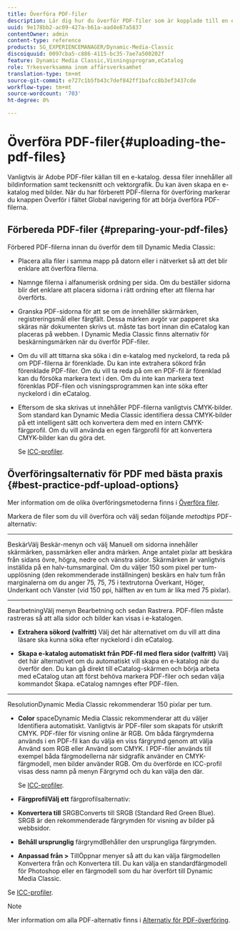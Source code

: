 ```yaml
---
title: Överföra PDF-filer
description: Lär dig hur du överför PDF-filer som är kopplade till en e-katalog.
uuid: 9e178bb2-ac09-427a-b61a-aad4e87a5837
contentOwner: admin
content-type: reference
products: SG_EXPERIENCEMANAGER/Dynamic-Media-Classic
discoiquuid: 0097cba5-c886-4115-bc35-7ae7a500202f
feature: Dynamic Media Classic,Visningsprogram,eCatalog
role: Yrkesverksamma inom affärsverksamhet
translation-type: tm+mt
source-git-commit: e727c1b5fb43c7def842ff1bafcc8b3ef3437cde
workflow-type: tm+mt
source-wordcount: '703'
ht-degree: 0%

---
```



# Överföra PDF-filer{#uploading-the-pdf-files}

Vanligtvis är Adobe PDF-filer källan till en e-katalog. dessa filer innehåller all bildinformation samt teckensnitt och vektorgrafik. Du kan även skapa en e-katalog med bilder. När du har förberett PDF-filerna för överföring markerar du knappen Överför i fältet Global navigering för att börja överföra PDF-filerna.

## Förbereda PDF-filer {#preparing-your-pdf-files}

Förbered PDF-filerna innan du överför dem till Dynamic Media Classic:

* Placera alla filer i samma mapp på datorn eller i nätverket så att det blir enklare att överföra filerna.
* Namnge filerna i alfanumerisk ordning per sida. Om du beställer sidorna blir det enklare att placera sidorna i rätt ordning efter att filerna har överförts.
* Granska PDF-sidorna för att se om de innehåller skärmärken, registreringsmål eller färgfält. Dessa märken avgör var papperet ska skäras när dokumenten skrivs ut. måste tas bort innan din eCatalog kan placeras på webben. I Dynamic Media Classic finns alternativ för beskärningsmärken när du överför PDF-filer.
* Om du vill att tittarna ska söka i din e-katalog med nyckelord, ta reda på om PDF-filerna är förenklade. Du kan inte extrahera sökord från förenklade PDF-filer. Om du vill ta reda på om en PDF-fil är förenklad kan du försöka markera text i den. Om du inte kan markera text förenklas PDF-filen och visningsprogrammen kan inte söka efter nyckelord i din eCatalog.
* Eftersom de ska skrivas ut innehåller PDF-filerna vanligtvis CMYK-bilder. Som standard kan Dynamic Media Classic identifiera dessa CMYK-bilder på ett intelligent sätt och konvertera dem med en intern CMYK-färgprofil. Om du vill använda en egen färgprofil för att konvertera CMYK-bilder kan du göra det.

   Se [ICC-profiler](icc-profiles.md#icc_profiles).

## Överföringsalternativ för PDF med bästa praxis {#best-practice-pdf-upload-options}

Mer information om de olika överföringsmetoderna finns i [Överföra filer](uploading-files.md#uploading_your_files).

Markera de filer som du vill överföra och välj sedan följande *metodtips* PDF-alternativ:

* ****
BeskärVälj Beskär-menyn och välj Manuell om sidorna innehåller skärmärken, passmärken eller andra märken. Ange antalet pixlar att beskära från sidans övre, högra, nedre och vänstra sidor. Skärmärken är vanligtvis inställda på en halv-tumsmarginal. Om du väljer 150 som pixel per tum-upplösning (den rekommenderade inställningen) beskärs en halv tum från marginalerna om du anger 75, 75, 75 i textrutorna Överkant, Höger, Underkant och Vänster (vid 150 ppi, hälften av en tum är lika med 75 pixlar).

* ****
BearbetningVälj menyn Bearbetning och sedan Rastrera. PDF-filen måste rastreras så att alla sidor och bilder kan visas i e-katalogen.

* **Extrahera sökord (valfritt)**
Välj det här alternativet om du vill att dina läsare ska kunna söka efter nyckelord i din eCatalog.

* **Skapa e-katalog automatiskt från PDF-fil med flera sidor (valfritt)**
Välj det här alternativet om du automatiskt vill skapa en e-katalog när du överför den. Du kan gå direkt till eCatalog-skärmen och börja arbeta med eCatalog utan att först behöva markera PDF-filer och sedan välja kommandot Skapa. eCatalog namnges efter PDF-filen.

* ****
ResolutionDynamic Media Classic rekommenderar 150 pixlar per tum.

* **Color**
spaceDynamic Media Classic rekommenderar att du väljer Identifiera automatiskt. Vanligtvis är PDF-filer som skapats för utskrift CMYK. PDF-filer för visning online är RGB. Om båda färgrymderna används i en PDF-fil kan du välja en viss färgrymd genom att välja Använd som RGB eller Använd som CMYK. I PDF-filer används till exempel båda färgmodellerna när sidgrafik använder en CMYK-färgmodell, men bilder använder RGB. Om du överförde en ICC-profil visas dess namn på menyn Färgrymd och du kan välja den där.

   Se [ICC-profiler](icc-profiles.md#icc_profiles).

* **FärgprofilVälj ett**
färgprofilsalternativ:

* **Konvertera till**
SRGBConverts till SRGB (Standard Red Green Blue). SRGB är den rekommenderade färgrymden för visning av bilder på webbsidor.

* **Behåll ursprunglig**
färgrymdBehåller den ursprungliga färgrymden.

* **Anpassad från >**
TillÖppnar menyer så att du kan välja färgmodellen Konvertera från och Konvertera till. Du kan välja en standardfärgmodell för Photoshop eller en färgmodell som du har överfört till Dynamic Media Classic.

Se [ICC-profiler](icc-profiles.md#icc_profiles).

>[!NOTE]
>
>Mer information om alla PDF-alternativ finns i [Alternativ för PDF-överföring](pdfs.md#pdf_upload_options).

